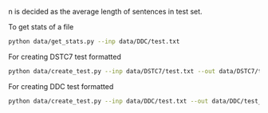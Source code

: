 n is decided as the average length of sentences in test set.

To get stats of a file

```sh
python data/get_stats.py --inp data/DDC/test.txt
```

For creating DSTC7 test formatted
```sh
python data/create_test.py --inp data/DSTC7/test.txt --out data/DSTC7/test_formatted.txt --n 80
```

For creating DDC test formatted
```sh
python data/create_test.py --inp data/DDC/test.txt --out data/DDC/test_formatted.txt --n 57
```